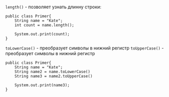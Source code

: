 `length()` - позволяет узнать длинну строки:
```
public class Primer{
	String name = "Kate";
	int count = name.length();
	
	System.out.print(count);
}
```

`toLowerCase()` - преобразует символы в нижний регистр
`toUpperCase()` - преобразует символы в нижний регистр
```
public class Primer{
	String name = "Kate";
	String name2 = name.toLowerCase()
	String name3 = name2.toUpperCase()
	
	System.out.print(name3);
}
```

